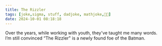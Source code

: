 ```yaml
---
title: The Rizzler
tags: [joke,sigma, stuff, dadjoke, mathjoke,🦇👨]
date: 2024-10-01 08:18:18
---
```


Over the years, while working with youth, they've taught me many words. I’m still convinced “The Rizzler" is a newly found foe of the Batman.
